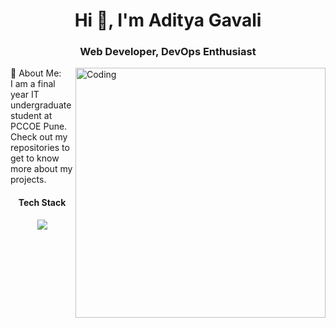 <h1 align="center">Hi 👋, I'm Aditya Gavali</h1>
<h3 align="center">Web Developer, DevOps Enthusiast</h3>
<img align="right" alt="Coding" width="400" src="https://img.freepik.com/free-vector/male-programmer-working-computer-office-wall-with-hanging-reminder-stickers-developer-creating-new-software-interface-coding-programming-system-administrator-designer-character_575670-1159.jpg?size=626&ext=jpg">
💫 About Me:<br>
 I am a final year IT undergraduate student at PCCOE Pune.<br>
Check out my repositories to get to know more about my projects.

<h4 align="center">Tech Stack</h4>
<br./>
<div align="center">
<code><img src="https://skillicons.dev/icons?i=html,css,react,next,cpp,c,java,python,mysql,mongodb,nodejs&perline=7">
</code>
<div/>





<!-- Proudly created with GPRM ( https://gprm.itsvg.in ) -->
